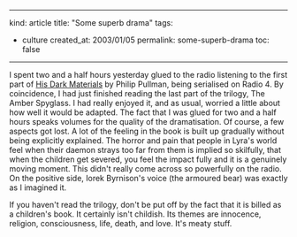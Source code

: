 -----
kind: article
title: "Some superb drama"
tags:
- culture
created_at: 2003/01/05
permalink: some-superb-drama
toc: false
-----

<p>I spent two and a half hours yesterday glued to the radio listening to the first part of <a href="http://www.bbc.co.uk/radio4/arts/hisdarkmaterials/" title="His Dark Materials">His Dark Materials</a> by Philip Pullman, being serialised on Radio 4. By coincidence, I had just finished reading the last part of the trilogy, The Amber Spyglass. I had really enjoyed it, and as usual, worried a little about how well it would be adapted. The fact that I was glued for two and a half hours speaks volumes for the quality of the dramatisation. Of course, a few aspects got lost. A lot of the feeling in the book is built up gradually without being explicitly explained. The horror and pain that people in Lyra's world feel when their daemon strays too far from them is implied so skilfully, that when the children get severed, you feel the impact fully and it is a genuinely moving moment. This didn't really come across so powerfully on the radio. On the positive side, Iorek Byrnison's voice (the armoured bear) was exactly as I imagined it.</p>

<p>If you haven't read the trilogy, don't be put off by the fact that it is billed as a children's book. It certainly isn't childish. Its themes are innocence, religion, consciousness, life, death, and love. It's meaty stuff.</p>


